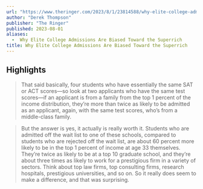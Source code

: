 ```yaml
---
url: "https://www.theringer.com/2023/8/1/23814588/why-elite-college-admissions-are-biased-toward-the-superrich-david-deming"
author: "Derek Thompson"
publisher: "The Ringer"
published: 2023-08-01
aliases:
  -  Why Elite College Admissions Are Biased Toward the Superrich
title: Why Elite College Admissions Are Biased Toward the Superrich
---
```


## Highlights
> That said basically, four students who have essentially the same SAT or ACT scores—so look at two applicants who have the same test scores—if an applicant is from a family from the top 1 percent of the income distribution, they’re more than twice as likely to be admitted as an applicant, again, with the same test scores, who’s from a middle-class family.

> But the answer is yes, it actually is really worth it. Students who are admitted off the wait list to one of these schools, compared to students who are rejected off the wait list, are about 60 percent more likely to be in the top 1 percent of income at age 33 themselves. They’re twice as likely to be at a top 10 graduate school, and they’re about three times as likely to work for a prestigious firm in a variety of sectors. Think about top law firms, top consulting firms, research hospitals, prestigious universities, and so on. So it really does seem to make a difference, and that was surprising.

